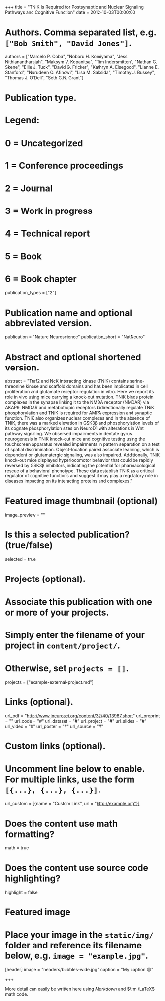 +++
title = "TNiK Is Required for Postsynaptic and Nuclear Signaling Pathways and Cognitive Function"
date = 2012-10-03T00:00:00

# Authors. Comma separated list, e.g. `["Bob Smith", "David Jones"]`.
authors = ["Marcelo P. Coba", "Noboru H. Komiyama", "Jess Nithianantharajah", "Maksym V. Kopanitsa", "Tim Indersmitten", "Nathan G. Skene", "Ellie J. Tuck", "David G. Fricker", "Kathryn A. Elsegood", "Lianne E. Stanford", "Nurudeen O. Afinowi", "Lisa M. Saksida", "Timothy J. Bussey", "Thomas J. O'Dell", "Seth G.N. Grant"]

# Publication type.
# Legend:
# 0 = Uncategorized
# 1 = Conference proceedings
# 2 = Journal
# 3 = Work in progress
# 4 = Technical report
# 5 = Book
# 6 = Book chapter
publication_types = ["2"]

# Publication name and optional abbreviated version.
publication = "Nature Neuroscience"
publication_short = "NatNeuro"

# Abstract and optional shortened version.
abstract = "Traf2 and NcK interacting kinase (TNiK) contains serine-threonine kinase and scaffold domains and has been implicated in cell proliferation and glutamate receptor regulation in vitro. Here we report its role in vivo using mice carrying a knock-out mutation. TNiK binds protein complexes in the synapse linking it to the NMDA receptor (NMDAR) via AKAP9. NMDAR and metabotropic receptors bidirectionally regulate TNiK phosphorylation and TNiK is required for AMPA expression and synaptic function. TNiK also organizes nuclear complexes and in the absence of TNiK, there was a marked elevation in GSK3β and phosphorylation levels of its cognate phosphorylation sites on NeuroD1 with alterations in Wnt pathway signaling. We observed impairments in dentate gyrus neurogenesis in TNiK knock-out mice and cognitive testing using the touchscreen apparatus revealed impairments in pattern separation on a test of spatial discrimination. Object-location paired associate learning, which is dependent on glutamatergic signaling, was also impaired. Additionally, TNiK knock-out mice displayed hyperlocomotor behavior that could be rapidly reversed by GSK3β inhibitors, indicating the potential for pharmacological rescue of a behavioral phenotype. These data establish TNiK as a critical regulator of cognitive functions and suggest it may play a regulatory role in diseases impacting on its interacting proteins and complexes."

# Featured image thumbnail (optional)
image_preview = ""

# Is this a selected publication? (true/false)
selected = true

# Projects (optional).
#   Associate this publication with one or more of your projects.
#   Simply enter the filename of your project in `content/project/`.
#   Otherwise, set `projects = []`.
projects = ["example-external-project.md"]

# Links (optional).
url_pdf = "http://www.jneurosci.org/content/32/40/13987.short"
url_preprint = ""
url_code = "#"
url_dataset = "#"
url_project = "#"
url_slides = "#"
url_video = "#"
url_poster = "#"
url_source = "#"

# Custom links (optional).
#   Uncomment line below to enable. For multiple links, use the form `[{...}, {...}, {...}]`.
url_custom = [{name = "Custom Link", url = "http://example.org"}]

# Does the content use math formatting?
math = true

# Does the content use source code highlighting?
highlight = false

# Featured image
# Place your image in the `static/img/` folder and reference its filename below, e.g. `image = "example.jpg"`.
[header]
image = "headers/bubbles-wide.jpg"
caption = "My caption :smile:"

+++

More detail can easily be written here using *Markdown* and $\rm \LaTeX$ math code.
